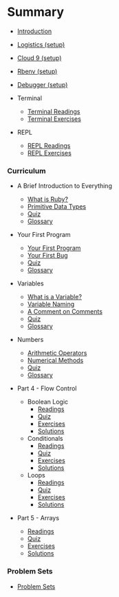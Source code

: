 # Summary

* [Introduction](README.md)

* [Logistics (setup)](logistics.md)
* [Cloud 9 (setup)](configuration/c9_setup.md)
* [Rbenv (setup)](configuration/rbenv_setup.md)
* [Debugger (setup)](configuration/debugger_setup.md)
* Terminal
  * [Terminal Readings](part1/terminal_readings.md)
  * [Terminal Exercises](part1/terminal_exercises.md)
* REPL
  * [REPL Readings](part1/repl_readings.md)
  * [REPL Exercises](part1/repl_exercises.md)

### Curriculum

* A Brief Introduction to Everything
  * [What is Ruby?](part1/what_is_ruby.md)
  * [Primitive Data Types](part1/primitive_data_types.md)
  * [Quiz](part1/quiz.md)
  * [Glossary](part1/glossary.md)

* Your First Program
  * [Your First Program](part2/your_first_program.md)
  * [Your First Bug](part2/your_first_bug.md)
  * [Quiz](part2/quiz.md)
  * [Glossary](part2/glossary.md)

* Variables
  * [What is a Variable?](part3/what_is_a_variable.md)
  * [Variable Naming](part3/variable_naming.md)
  * [A Comment on Comments](part3/comments.md)
  * [Quiz](part3/quiz.md)
  * [Glossary](part3/glossary.md)

* Numbers
  * [Arithmetic Operators](part4/arithmetic_operators.md)
  * [Numerical Methods](part4/numerical_methods.md)
  * [Quiz](part4/quiz.md)
  * [Glossary](part4/glossary.md)


* Part 4 - Flow Control
  * Boolean Logic
    * [Readings](part4/boolean_logic_readings.md)
    * [Quiz](part4/boolean_logic_quiz.md)
    * [Exercises](part4/boolean_logic_exercises.md)
    * [Solutions](part4/boolean_logic_solutions.md)
  * Conditionals
    * [Readings](part4/conditionals_readings.md)
    * [Quiz](part4/conditionals_quiz.md)
    * [Exercises](part4/conditionals_exercises.md)
    * [Solutions](part4/conditionals_solutions.md)
  * Loops
    * [Readings](part4/loops_readings.md)
    * [Quiz](part4/loops_quiz.md)
    * [Exercises](part4/loops_exercises.md)
    * [Solutions](part4/loops_solutions.md)

* Part 5 - Arrays
  * [Readings](part5/arrays_readings.md)
  * [Quiz](part5/arrays_quiz.md)
  * [Exercises](part5/arrays_exercises.md)
  * [Solutions](part5/arrays_solutions.md)   

### Problem Sets

* [Problem Sets](problem_sets/README.md)

<!-- ### Practice Challenges

* [Practice Challenges](practice_challenges/README.md) -->
